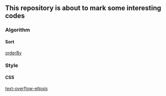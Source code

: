 ## This repository is about to mark some interesting codes

### Algorithm
#### Sort
[orderBy](./algorithm/sort/js/orderBy.js)

### Style
#### CSS
[text-overflow-ellpsis](./style/css/text-overflow.css)

